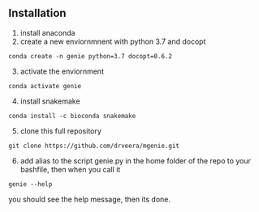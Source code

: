 
## Installation
1. install anaconda 
2. create a new enviornmnent with python 3.7 and docopt

`conda create -n genie python=3.7 docopt=0.6.2`

3. activate the enviornment

`conda activate genie`

4. install snakemake

`conda install -c bioconda snakemake`

5. clone this full repository

`git clone https://github.com/drveera/mgenie.git`

6. add alias to the script genie.py in the home folder of the repo to your bashfile, then when you call it

`genie --help`

you should see the help message, then its done. 
